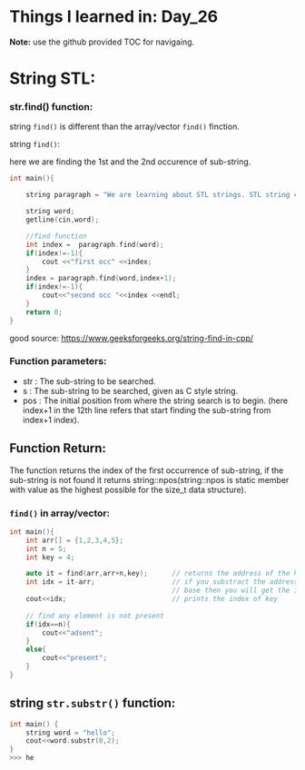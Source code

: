 # Things I learned in: Day_26
**Note:** use the github provided TOC for navigaing.

# String STL:
### str.find() function:
string `find()` is different than the array/vector `find()` finction.

string `find()`: 

here we are finding the 1st and the 2nd occurence of sub-string.

```cpp
int main(){

    string paragraph = "We are learning about STL strings. STL string class is quite powerful";

    string word;
    getline(cin,word);

    //find function
    int index =  paragraph.find(word);
    if(index!=-1){
        cout <<"first occ" <<index;
    }
    index = paragraph.find(word,index+1);
    if(index!=-1){
        cout<<"second occ "<<index <<endl;
    }
    return 0;
}
``` 

good source: https://www.geeksforgeeks.org/string-find-in-cpp/

### Function parameters:

- str : The sub-string to be searched.
- s : The sub-string to be searched, given as C style string.
- pos : The initial position from where the string search is to begin.
(here index+1 in the 12th line refers that start finding the sub-string from index+1 index).

## Function Return:

The function returns the index of the first occurrence of sub-string, if the sub-string is not found it returns string::npos(string::npos is static member with value as the highest possible for the size_t data structure).


### `find()` in array/vector:

```cpp
int main(){
    int arr[] = {1,2,3,4,5};
    int n = 5;
    int key = 4;

    auto it = find(arr,arr+n,key);      // returns the address of the key
    int idx = it-arr;                   // if you substract the address by the 
                                        // base then you will get the idx of key
    cout<<idx;                          // prints the index of key
    
    // find any element is not present
    if(idx==n){
        cout<<"adsent";
    }
    else{
        cout<<"present";
    }
}

```

## string `str.substr()` function:

```cpp
int main() {
    string word = "hello";
    cout<<word.substr(0,2);
}
>>> he
```